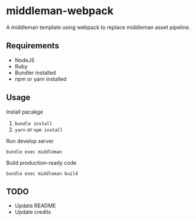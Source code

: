 # middleman-webpack

A middleman template using webpack to replace middleman asset pipeline.

## Requirements

- NodeJS
- Ruby
- Bundler installed
- npm or yarn installed

## Usage

Install pacakge

1. `bundle install`
2. `yarn` or `npm install`

Run develop server

    bundle exec middleman

Build production-ready code

    bundle exec middleman build

## TODO

- Update README
- Update credits

